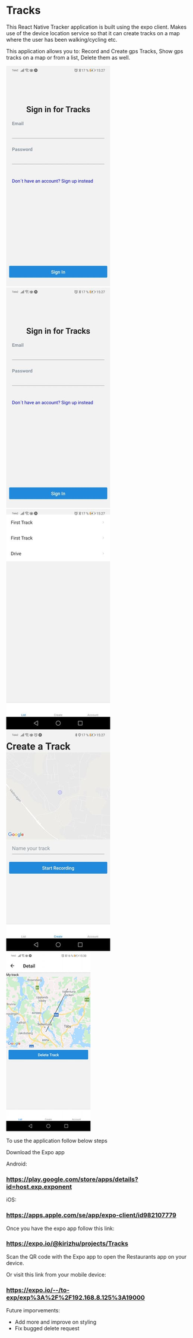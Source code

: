 # Tracks

This React Native Tracker application is built using the expo client. Makes use of the device location service so that it can create tracks on a map where the user has been walking/cycling etc.

This application allows you to:
Record and Create gps Tracks,
Show gps tracks on a map or from a list,
Delete them as well.

![Alt text](assets/sc1.jpg?raw=true 'Signup Screen')![Alt text](assets/sc2.jpg?raw=true 'Signin Screen')![Alt text](assets/sc3.jpg?raw=true 'List Screen')![Alt text](assets/sc4.jpg?raw=true 'Create Screen')
![Alt text](assets/sc5.jpg?raw=true 'Detail Screen')

To use the application follow below steps

Download the Expo app

Android:

### https://play.google.com/store/apps/details?id=host.exp.exponent

iOS:

### https://apps.apple.com/se/app/expo-client/id982107779

Once you have the expo app follow this link:

### https://expo.io/@kirizhu/projects/Tracks

Scan the QR code with the Expo app to open the Restaurants app on your device.

Or visit this link from your mobile device:
### https://expo.io/--/to-exp/exp%3A%2F%2F192.168.8.125%3A19000

Future imporvements:

- Add more and improve on styling
- Fix bugged delete request
